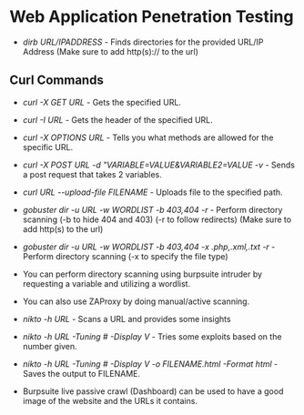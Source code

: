 # Web Application Penetration Testing

* *dirb URL/IPADDRESS* - Finds directories for the provided URL/IP Address (Make sure to add http(s):// to the url)

## Curl Commands
* *curl -X GET URL* - Gets the specified URL.
* *curl -I URL* - Gets the header of the specified URL.
* *curl -X OPTIONS URL* - Tells you what methods are allowed for the specific URL.
* *curl -X POST URL -d "VARIABLE=VALUE&VARIABLE2=VALUE -v* - Sends a post request that takes 2 variables.
* *curl URL --upload-file FILENAME* - Uploads file to the specified path.

* *gobuster dir -u URL -w WORDLIST -b 403,404 -r* - Perform directory scanning (-b to hide 404 and 403) (-r to follow redirects) (Make sure to add http(s) to the url)
* *gobuster dir -u URL -w WORDLIST -b 403,404 -x .php,.xml,.txt -r* - Perform directory scanning (-x to specify the file type)
* You can perform directory scanning using burpsuite intruder by requesting a variable and utilizing a wordlist.
* You can also use ZAProxy by doing manual/active scanning.

* *nikto -h URL* - Scans a URL and provides some insights
* *nikto -h URL -Tuning # -Display V* - Tries some exploits based on the number given.
* *nikto -h URL -Tuning # -Display V -o FILENAME.html -Format html* - Saves the output to FILENAME.
* Burpsuite live passive crawl (Dashboard) can be used to have a good image of the website and the URLs it contains.
